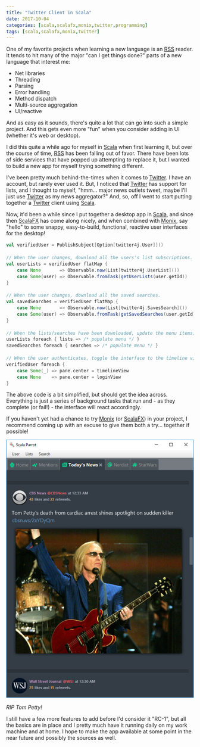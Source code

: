 ```yaml
---
title: "Twitter Client in Scala"
date: 2017-10-04
categories: [scala,scalafx,monix,twitter,programming]
tags: [scala,scalafx,monix,twitter]
---
```

One of my favorite projects when learning a new language is an [RSS][rss] reader. It tends to hit many of the major "can I get things done?" parts of a new language that interest me:

* Net libraries
* Threading
* Parsing
* Error handling
* Method dispatch
* Multi-source aggregation
* UI/reactive

And as easy as it sounds, there's quite a lot that can go into such a simple project. And this gets even more "fun" when you consider adding in UI (whether it's web or desktop).

I did this quite a while ago for myself in [Scala][scala] when first learning it, but over the course of time, [RSS][rss] has been falling out of favor. There have been lots of side services that have popped up attempting to replace it, but I wanted to build a new app for myself trying something different.

I've been pretty much behind-the-times when it comes to [Twitter][twitter]. I have an account, but rarely ever used it. But, I noticed that [Twitter][twitter] has support for lists, and I thought to myself, "hmm... major news outlets tweet, maybe I'll just use [Twitter][twitter] as my news aggregator?" And, so, off I went to start putting together a [Twitter][twitter] client using [Scala][scala].

Now, it'd been a while since I put together a desktop app in [Scala][scala], and since then [ScalaFX][scalafx] has come along nicely, and when combined with [Monix][monix], say "hello" to some snappy, easy-to-build, functional, reactive user interfaces for the desktop!

```scala
val verifiedUser = PublishSubject[Option[twitter4j.User]]()

// When the user changes, download all the users's list subscriptions.
val userLists = verifiedUser flatMap {
	case None       => Observable.now(List[twitter4j.UserList]())
	case Some(user) => Observable.fromTask(getUserLists(user.getId))
}

// When the user changes, download all the saved searches.
val savedSearches = verifiedUser flatMap {
	case None       => Observable.now(List[twitter4j.SavesSearch]())
	case Some(user) => Observable.fromTask(getSavedSearches(user.getId))
}

// When the lists/searches have been downloaded, update the menu items.
userLists foreach { lists => /* populate menu */ }
savedSearches foreach { searches => /* populate menu */ }

// When the user authenticates, toggle the interface to the timeline view.
verifiedUser foreach {
	case Some(_) => pane.center = timelineView
	case None    => pane.center = loginView
}
```

The above code is a bit simplified, but should get the idea across. Everything is just a series of background tasks that run and - as they complete (or fail!) - the interface will react accordingly.

If you haven't yet had a chance to try [Monix][monix] (or [ScalaFX][scalafx]) in your project, I recommend coming up with an excuse to give them both a try... together if possible!

![screenshot](https://raw.githubusercontent.com/massung/codeninja/master/_posts/images/scala-twitter-client.png)

*RIP Tom Petty!*

I still have a few more features to add before I'd consider it "RC-1", but all the basics are in place and I pretty much have it running daily on my work machine and at home. I hope to make the app available at some point in the near future and possibly the sources as well.

[rss]:			https://en.wikipedia.org/wiki/RSS
[scala]:      	http://www.scala-lang.org
[scalafx]:      http://www.scalafx.org
[monix]:        https://monix.io
[twitter]:		https://twitter.com
[twitter4j]:    http://twitter4j.org
